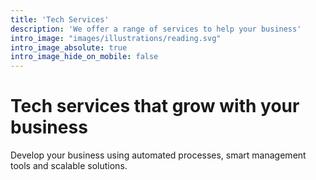 ```yaml
---
title: 'Tech Services'
description: 'We offer a range of services to help your business'
intro_image: "images/illustrations/reading.svg"
intro_image_absolute: true
intro_image_hide_on_mobile: false
---
```


# Tech services that grow with your business

Develop your business using automated processes, smart management tools and scalable solutions.